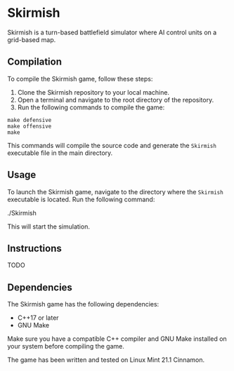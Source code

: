 # Skirmish

Skirmish is a turn-based battlefield simulator where AI control units on a grid-based map.

## Compilation

To compile the Skirmish game, follow these steps:

1. Clone the Skirmish repository to your local machine.
2. Open a terminal and navigate to the root directory of the repository.
3. Run the following commands to compile the game:
```
make defensive
make offensive
make
```
This commands will compile the source code and generate the `Skirmish` executable file in the main directory.

## Usage

To launch the Skirmish game, navigate to the directory where the `Skirmish` executable is located. Run the following command:

./Skirmish

This will start the simulation.

## Instructions

TODO

## Dependencies

The Skirmish game has the following dependencies:

- C++17 or later
- GNU Make

Make sure you have a compatible C++ compiler and GNU Make installed on your system before compiling the game.

The game has been written and tested on Linux Mint 21.1 Cinnamon.
